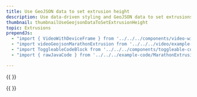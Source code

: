 ```yaml
---
title: Use GeoJSON data to set extrusion height
description: Use data-driven styling and GeoJSON data to set extrusions' heights.
thumbnail: thumbnailUseGeojsonDataToSetExtrusionHeight
topic: Extrusions
prependJs:
  - "import { VideoWithDeviceFrame } from '../../../components/video-with-device-frame'"
  - "import videoGeojsonMarathonExtrusion from '../../../video/example-marathon-geojson-extrusion.mp4'"
  - "import ToggleableCodeBlock from '../../../components/toggleable-code-block'"
  - "import { rawJavaCode } from '../../../example-code/MarathonExtrusionActivity.js'"

---
```


{{
  <VideoWithDeviceFrame
    videoFile={videoGeojsonMarathonExtrusion}
    rotation="horizontal"
    device="pixel-2"
  />
}}


<!-- Any notes about this example would go here.  -->

{{
  <ToggleableCodeBlock
    java={rawJavaCode}
  />
}}
